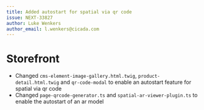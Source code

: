 ```yaml
---
title: Added autostart for spatial via qr code
issue: NEXT-33827
author: Luke Wenkers
author_email: l.wenkers@cicada.com
---
```

# Storefront
* Changed `cms-element-image-gallery.html.twig`, `product-detail.html.twig` and `qr-code-modal` to enable an autostart feature for spatial via qr code
* Changed `page-qrcode-generator.ts` and `spatial-ar-viewer-plugin.ts` to enable the autostart of an ar model

